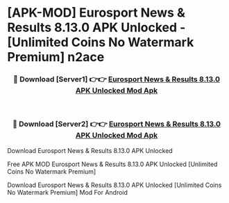 # [APK-MOD] Eurosport  News & Results 8.13.0 APK Unlocked - [Unlimited Coins No Watermark Premium] n2ace



<div align="center">
<h3>🔴 Download [Server1] 👉👉 <a href="https://momento.my/?title=Eurosport__News_&_Results_8.13.0_APK_Unlocked">Eurosport  News & Results 8.13.0 APK Unlocked Mod Apk</a></h3><br>

<h3>🔴 Download [Server2] 👉👉 <a href="https://momento.my/?title=Eurosport__News_&_Results_8.13.0_APK_Unlocked">Eurosport  News & Results 8.13.0 APK Unlocked Mod Apk</a></h3>
</div>



Download Eurosport  News & Results 8.13.0 APK Unlocked 

Free APK MOD Eurosport  News & Results 8.13.0 APK Unlocked [Unlimited Coins No Watermark Premium]

Download Eurosport  News & Results 8.13.0 APK Unlocked [Unlimited Coins No Watermark Premium] Mod For Android
